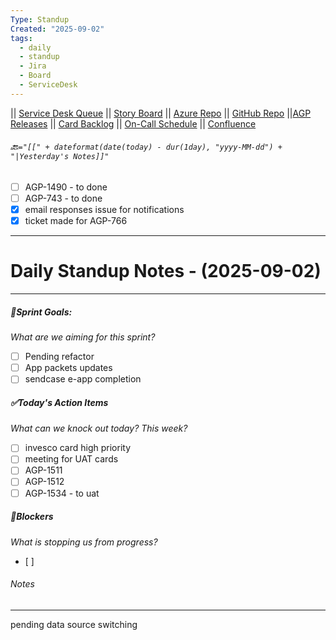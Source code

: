 ```yaml
---
Type: Standup
Created: "2025-09-02"
tags:
  - daily
  - standup
  - Jira
  - Board
  - ServiceDesk
---
```

|| [Service Desk Queue](https://itkcl.atlassian.net/jira/servicedesk/projects/ITS/queues/custom/220) || [Story Board](https://itkcl.atlassian.net/jira/software/c/projects/AGP/boards/86) || [Azure Repo](https://devops.kclife.net/Applications) || [GitHub Repo](https://github.com/kclife-it)
||[AGP Releases](https://itkcl.atlassian.net/projects/AGP?selectedItem=com.atlassian.jira.jira-projects-plugin%3Arelease-page) || [Card Backlog](https://itkcl.atlassian.net/jira/software/c/projects/AGP/boards/86/backlog) || [On-Call Schedule](https://itkcl.atlassian.net/jira/ops/who-is-on-call) || [Confluence](https://itkcl.atlassian.net/wiki/home) 
###### 🔙`="[[" + dateformat(date(today) - dur(1day), "yyyy-MM-dd") + "|Yesterday's Notes]]"` 
- [ ] AGP-1490 - to done
- [ ] AGP-743 - to done
- [x] email responses issue for notifications
- [x] ticket made for AGP-766
---
# Daily Standup Notes - (2025-09-02)
---
##### 🔁Sprint Goals: 
*What are we aiming for this sprint?* 
- [ ] Pending refactor
- [ ] App packets updates
- [ ] sendcase e-app completion

##### ✅Today's Action Items
*What can we knock out today? This week?*
- [ ] invesco card high priority
- [ ] meeting for UAT cards
- [ ] AGP-1511
- [ ] AGP-1512
- [ ] AGP-1534 - to uat

##### 🚫Blockers
*What is stopping us from progress?*
- [ ] 

###### Notes
---
pending data source switching
